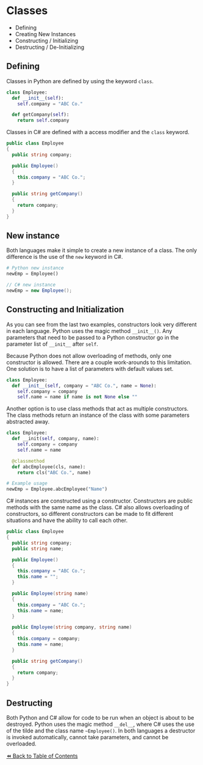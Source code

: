 # Classes
- Defining
- Creating New Instances
- Constructing / Initializing
- Destructing / De-Initializing

## Defining
Classes in Python are defined by using the keyword `class`.
```python
class Employee:
  def __init__(self):
    self.company = "ABC Co."

  def getCompany(self):
    return self.company
```

Classes in C# are defined with a access modifier and the `class` keyword.
```csharp
public class Employee
{
  public string company;

  public Employee()
  {
    this.company = "ABC Co.";
  }

  public string getCompany()
  {
    return company;
  }
}
```

## New instance
Both languages make it simple to create a new instance of a class. The only difference is the use of the `new` keyword in C#.
```python
# Python new instance
newEmp = Employee()
```

```csharp
// C# new instance
newEmp = new Employee();
```
## Constructing and Initialization
As you can see from the last two examples, constructors look very different in each language. Python uses the magic method `__init__()`. Any parameters that need to be passed to a Python constructor go in the parameter list of `__init__` after `self`.

Because Python does not allow overloading of methods, only one constructor is allowed. There are a couple work-arounds to this limitation. One solution is to have a list of parameters with default values set.
```python
class Employee:
  def __init__(self, company = "ABC Co.", name = None):
    self.company = company
    self.name = name if name is not None else ""
```

Another option is to use class methods that act as multiple constructors. The class methods return an instance of the class with some parameters abstracted away.
```python
class Employee:
  def __init(self, company, name):
    self.company = company
    self.name = name

  @classmethod
  def abcEmployee(cls, name):
    return cls("ABC Co.", name)

# Example usage
newEmp = Employee.abcEmployee("Name")
```

C# instances are constructed using a constructor. Constructors are public methods with the same name as the class. C# also allows overloading of constructors, so different constructors can be made to fit different situations and have the ability to call each other.
```csharp
public class Employee
{
  public string company;
  public string name;

  public Employee()
  {
    this.company = "ABC Co.";
    this.name = "";
  }

  public Employee(string name)
  {
    this.company = "ABC Co.";
    this.name = name;
  }

  public Employee(string company, string name)
  {
    this.company = company;
    this.name = name;
  }

  public string getCompany()
  {
    return company;
  }
}
```

## Destructing
Both Python and C# allow for code to be run when an object is about to be destroyed. Python uses the magic method `__del__`, where C# uses the use of the tilde and the class name `~Employee()`. In both languages a destructor is invoked automatically, cannot take parameters, and cannot be overloaded.

[:rewind: Back to Table of Contents](../README.md) <!-- BackToC -->

